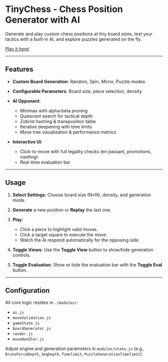 # TinyChess - Chess Position Generator with AI

Generate and play custom chess positions at tiny board sizes, test your tactics with a built-in AI, and explore puzzles generated on the fly.

[Play it here!](https://pascalpan.com/creations/TinyChess/)

---

## Features

* **Custom Board Generation**: Random, Spin, Mirror, Puzzle modes

* **Configurable Parameters**: Board size, piece selection, density

* **AI Opponent**:

  * Minimax with alpha‑beta pruning
  * Quiescent search for tactical depth
  * Zobrist hashing & transposition table
  * Iterative deepening with time limits
  * Move tree visualization & performance metrics

* **Interactive UI**:

  * Click-to-move with full legality checks (en passant, promotions, castling)
  * Real-time evaluation bar

---

## Usage

1. **Select Settings**: Choose board size (N×N), density, and generation mode.
2. **Generate** a new position or **Replay** the last one.
3. **Play**:

   * Click a piece to highlight valid moves.
   * Click a target square to execute the move.
   * Watch the AI respond automatically for the opposing side.
4. **Toggle Views**: Use the **Toggle View** button to show/hide generation controls.
5. **Toggle Evaluation**: Show or hide the evaluation bar with the **Toggle Eval** button.

---

## Configuration

All core logic resides in `./modules/`:

* `ai.js`
* `moveValidation.js`
* `gameState.js`
* `boardGenerator.js`
* `render.js`
* `moveHandler.js`

Adjust engine and generation parameters in `modules/state.js` (e.g., `BruteForceDepth`, `SeqDepth`, `Timelimit`, `PuzzleGenerationTimelimit`).
